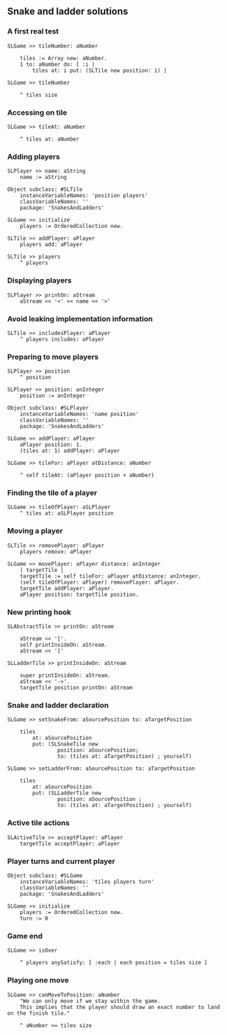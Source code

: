 ## Snake and ladder solutions### A first real test```SLGame >> tileNumber: aNumber

	tiles := Array new: aNumber.
	1 to: aNumber do: [ :i |
		tiles at: i put: (SLTile new position: i) ]``````SLGame >> tileNumber
	
	^ tiles size```### Accessing on tile```SLGame >> tileAt: aNumber

	^ tiles at: aNumber```### Adding players```SLPlayer >> name: aString 
	name := aString``````Object subclass: #SLTile
	instanceVariableNames: 'position players'
	classVariableNames: ''
	package: 'SnakesAndLadders'``````SLGame >> initialize
	players := OrderedCollection new. ``````SLTile >> addPlayer: aPlayer	
	players add: aPlayer``````SLTile >> players 
	^ players```### Displaying players```SLPlayer >> printOn: aStream
	aStream << '<' << name << '>'```### Avoid leaking implementation information```SLTile >> includesPlayer: aPlayer
	^ players includes: aPlayer```### Preparing to move players```SLPlayer >> position
	^ position``````SLPlayer >> position: anInteger 
	position := anInteger``````Object subclass: #SLPlayer
	instanceVariableNames: 'name position'
	classVariableNames: ''
	package: 'SnakesAndLadders'``````SLGame >> addPlayer: aPlayer
	aPlayer position: 1.
	(tiles at: 1) addPlayer: aPlayer``````SLGame >> tileFor: aPlayer atDistance: aNumber
	
	^ self tileAt: (aPlayer position + aNumber)```### Finding the tile of a player```SLGame >> tileOfPlayer: aSLPlayer 
	^ tiles at: aSLPlayer position```### Moving a player```SLTile >> removePlayer: aPlayer
	players remove: aPlayer``````SLGame >> movePlayer: aPlayer distance: anInteger 
	| targetTile | 
	targetTile := self tileFor: aPlayer atDistance: anInteger.
	(self tileOfPlayer: aPlayer) removePlayer: aPlayer.
	targetTile addPlayer: aPlayer. 
	aPlayer position: targetTile position. ```### New printing hook```SLAbstractTile >> printOn: aStream

	aStream << '['.
	self printInsideOn: aStream.
	aStream << ']'	``````SLLadderTile >> printInsideOn: aStream

	super printInsideOn: aStream.
	aStream << '->'.
	targetTile position printOn: aStream```### Snake and ladder declaration```SLGame >> setSnakeFrom: aSourcePosition to: aTargetPosition

	tiles 
		at: aSourcePosition 
		put: (SLSnakeTile new 
				position: aSourcePosition; 
				to: (tiles at: aTargetPosition) ; yourself)``````SLGame >> setLadderFrom: aSourcePosition to: aTargetPosition

	tiles 
		at: aSourcePosition 
		put: (SLLadderTile new 
				position: aSourcePosition ; 
				to: (tiles at: aTargetPosition) ; yourself)```### Active tile actions```SLActiveTile >> acceptPlayer: aPlayer
	targetTile acceptPlayer: aPlayer```### Player turns and current player```Object subclass: #SLGame
	instanceVariableNames: 'tiles players turn'
	classVariableNames: ''
	package: 'SnakesAndLadders'``````SLGame >> initialize
	players := OrderedCollection new. 
	turn := 0```### Game end```SLGame >> isOver

	^ players anySatisfy: [ :each | each position = tiles size ]```### Playing one move```SLGame >> canMoveToPosition: aNumber
	"We can only move if we stay within the game.
	This implies that the player should draw an exact number to land on the finish tile."
	
	^ aNumber <= tiles size```